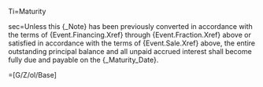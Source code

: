 Ti=Maturity

sec=Unless this {_Note} has been previously converted in accordance with the terms of {Event.Financing.Xref} through {Event.Fraction.Xref} above or satisfied in accordance with the terms of {Event.Sale.Xref} above, the entire outstanding principal balance and all unpaid accrued interest shall become fully due and payable on the {_Maturity_Date}.

=[G/Z/ol/Base]